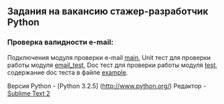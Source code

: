 ## Задания на вакансию стажер-разработчик Python
### Проверка валидности e-mail:
Подключения модуля проверки e-mail [main](https://github.com/freakbelka/yandex_probation/blob/master/main.py),
Unit тест для проверки работы модуля [email_test](https://github.com/freakbelka/yandex_probation/blob/master/email_test.py),
Doc тест для проверки работы модуля [test](https://github.com/freakbelka/yandex_probation/blob/master/test.py), содержание doc теста в файле [example](https://github.com/freakbelka/yandex_probation/blob/master/example.txt).


Версия Python - [Python 3.2.5] (http://www.python.org/)
Редактор - [Sublime Text 2](sublimetext.com/2)

